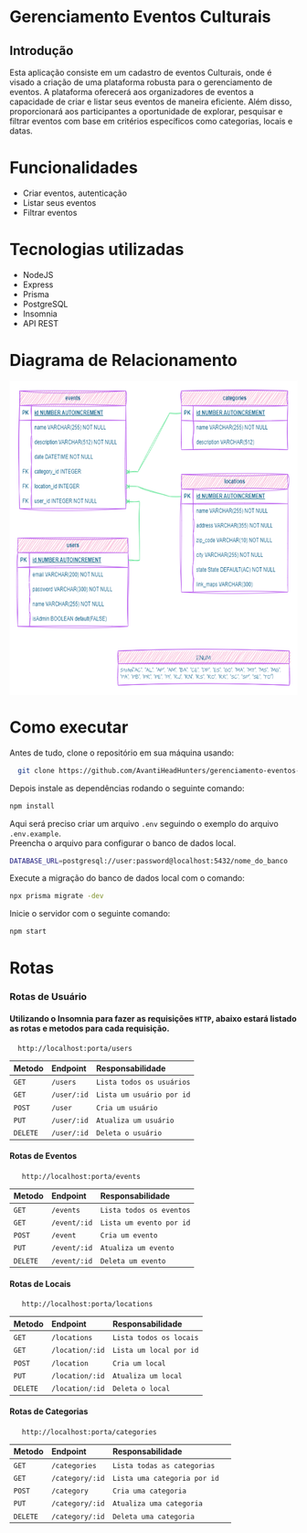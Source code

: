 
#   Gerenciamento Eventos Culturais
## Introdução

Esta aplicação consiste em um cadastro de eventos Culturais, onde é visado a criação de uma plataforma robusta para o gerenciamento de eventos. A plataforma oferecerá aos organizadores de eventos a capacidade de criar e listar seus eventos de maneira eficiente. Além disso, proporcionará aos participantes a oportunidade de explorar, pesquisar e filtrar eventos com base em critérios específicos como categorias, locais e datas.

# Funcionalidades
- Criar eventos, autenticação 
- Listar seus eventos
- Filtrar eventos

# Tecnologias utilizadas
- NodeJS  
- Express                     
- Prisma
- PostgreSQL
- Insomnia
- API REST

# Diagrama de Relacionamento
<img align="center" height="550" width="780" src="DER.png" alt="Imagem do diagrama de Relacionamento">

# Como executar
Antes de tudo, clone o repositório em sua máquina usando: 
```bash
  git clone https://github.com/AvantiHeadHunters/gerenciamento-eventos-culturais.git
```
Depois instale as dependências rodando o seguinte comando:

```bash
npm install
```
Aqui será preciso criar um arquivo `.env` seguindo o exemplo do arquivo `.env.example`.
<br>
Preencha o arquivo para configurar o banco de dados local. 

```bash
DATABASE_URL=postgresql://user:password@localhost:5432/nome_do_banco
```

Execute a migração do banco de dados local com o comando:

```bash
npx prisma migrate -dev
```

Inicie o servidor com o seguinte comando:

```bash
npm start
```
#


 <h1> Rotas </h1>

### Rotas de Usuário 

#### Utilizando o Insomnia para fazer as requisições `HTTP`, abaixo estará listado as rotas e metodos para cada requisição.

```http
  http://localhost:porta/users
```

| Metodo   | Endpoint      | Responsabilidade                 |
| :---------- | :--------- | :---------------------------------- |
| `GET` | `/users` |`Lista todos os usuários`  |
| `GET` | `/user/:id` |`Lista um usuário por id`  |
| `POST` | `/user` |`Cria um usuário`  |
| `PUT` | `/user/:id` |`Atualiza um usuário`  |
| `DELETE` | `/user/:id` |`Deleta o usuário`  |

#### Rotas de Eventos

```http
   http://localhost:porta/events
```

| Metodo   | Endpoint      | Responsabilidade                 |
| :---------- | :--------- | :---------------------------------- |
| `GET` | `/events` |`Lista todos os eventos`  |
| `GET` | `/event/:id` |`Lista um evento por id`  |
| `POST` | `/event` |`Cria um evento`  |
| `PUT` | `/event/:id` |`Atualiza um evento	`  |
| `DELETE` | `/event/:id` |`Deleta um evento`  |

#### Rotas de Locais

```http
   http://localhost:porta/locations
```

| Metodo   | Endpoint      | Responsabilidade                 |
| :---------- | :--------- | :---------------------------------- |
| `GET` | `/locations` |`Lista todos os locais`  |
| `GET` | `/location/:id` |`Lista um local por id`  |
| `POST` | `/location` |`Cria um local`  |
| `PUT` | `/location/:id` |`Atualiza um local	`  |
| `DELETE` | `/location/:id` |`Deleta o local`  |

#### Rotas de Categorias

```http
   http://localhost:porta/categories
```

| Metodo   | Endpoint      | Responsabilidade                 |
| :---------- | :--------- | :---------------------------------- |
| `GET` | `/categories` |`Lista todas as categorias`  |
| `GET` | `/category/:id` |`Lista uma categoria por id	`  |
| `POST` | `/category` |`Cria uma categoria`  |
| `PUT` | `/category/:id` |`Atualiza uma categoria	`  |
| `DELETE` | `/category/:id` |`Deleta uma categoria`  |
